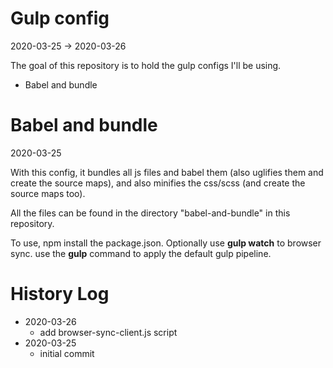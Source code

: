 Gulp config
=============
2020-03-25 -> 2020-03-26


The goal of this repository is to hold the gulp configs I'll be using.

- Babel and bundle



Babel and bundle
=========
2020-03-25

With this config, it bundles all js files and babel them (also uglifies them and create the source maps), and also minifies the css/scss (and create the source maps too).

All the files can be found in the directory "babel-and-bundle" in this repository.

To use, npm install the package.json.
Optionally use **gulp watch** to browser sync. use the **gulp** command to apply the default gulp pipeline.




History Log
===========
- 2020-03-26
  - add browser-sync-client.js script
- 2020-03-25
  - initial commit
